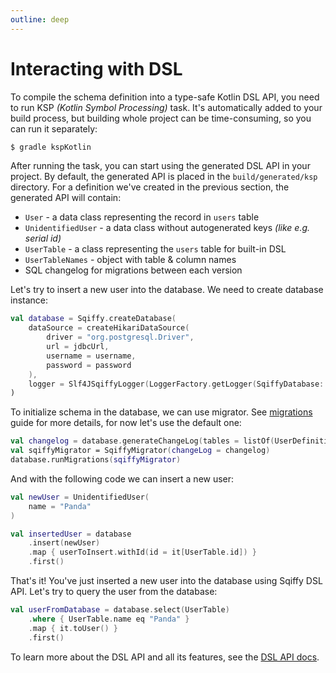```yaml
---
outline: deep
---
```


# Interacting with DSL

To compile the schema definition into a type-safe Kotlin DSL API, you need to run KSP _(Kotlin Symbol Processing)_ task.
It's automatically added to your build process, but building whole project can be time-consuming, so you can run it separately:

```bash
$ gradle kspKotlin
```

After running the task, you can start using the generated DSL API in your project.
By default, the generated API is placed in the `build/generated/ksp` directory.
For a definition we've created in the previous section, the generated API will contain:

* `User` - a data class representing the record in `users` table
* `UnidentifiedUser` - a data class without autogenerated keys _(like e.g. serial id)_
* `UserTable` - a class representing the `users` table for built-in DSL
* `UserTableNames` - object with table & column names
* SQL changelog for migrations between each version

Let's try to insert a new user into the database. We need to create database instance:

```kotlin
val database = Sqiffy.createDatabase(
    dataSource = createHikariDataSource(
        driver = "org.postgresql.Driver",
        url = jdbcUrl,
        username = username,
        password = password
    ),
    logger = Slf4JSqiffyLogger(LoggerFactory.getLogger(SqiffyDatabase::class.java))
)
```

To initialize schema in the database, we can use migrator. 
See [migrations](migrations.md) guide for more details, for now let's use the default one:

```kotlin
val changelog = database.generateChangeLog(tables = listOf(UserDefinition::class))
val sqiffyMigrator = SqiffyMigrator(changeLog = changelog)
database.runMigrations(sqiffyMigrator)
```

And with the following code we can insert a new user:

```kotlin
val newUser = UnidentifiedUser(
    name = "Panda"
)

val insertedUser = database
    .insert(newUser)
    .map { userToInsert.withId(id = it[UserTable.id]) }
    .first()
```

That's it! You've just inserted a new user into the database using Sqiffy DSL API. 
Let's try to query the user from the database:

```kotlin
val userFromDatabase = database.select(UserTable)
    .where { UserTable.name eq "Panda" }
    .map { it.toUser() }
    .first()
```

To learn more about the DSL API and all its features, see the [DSL API docs](/dsl/queries).
